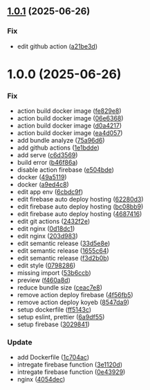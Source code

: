 ## [1.0.1](https://github.com/punya199/sai-ya-sat/compare/v1.0.0...v1.0.1) (2025-06-26)


### Fix

* edit github action ([a21be3d](https://github.com/punya199/sai-ya-sat/commit/a21be3d71705681eea5af4f12f3fff09017df571))

# 1.0.0 (2025-06-26)


### Fix

* action build docker image ([fe829e8](https://github.com/punya199/sai-ya-sat/commit/fe829e8d8be28a94d939e296a9eccd2b682eea1f))
* action build docker image ([06e6368](https://github.com/punya199/sai-ya-sat/commit/06e6368c9b494a46fa0288a2c9e60d44eca96e21))
* action build docker image ([d0a4217](https://github.com/punya199/sai-ya-sat/commit/d0a42175d6b33007b809a8701d4ff66fee8f1d0c))
* action build docker image ([ea4d057](https://github.com/punya199/sai-ya-sat/commit/ea4d05730c5f9bbc4bc14873bbb0b28c7cc2a503))
* add bundle analyze ([75a96d6](https://github.com/punya199/sai-ya-sat/commit/75a96d6ebde981f5250705a6157a82e54820fdcf))
* add github actions ([1e1bdde](https://github.com/punya199/sai-ya-sat/commit/1e1bdde26074c5e4569d14df0895ab7bfd24d474))
* add serve ([c6d3569](https://github.com/punya199/sai-ya-sat/commit/c6d35693d305431fbc7f0d05a7a0b997883781bf))
* build error ([b46f86a](https://github.com/punya199/sai-ya-sat/commit/b46f86ac9ca7b0cc07b144aeb406eab7e342d03f))
* disable action firebase ([e504bde](https://github.com/punya199/sai-ya-sat/commit/e504bde6c002a1e365360a88eae7bf8d46ef2dbb))
* docker ([49a5119](https://github.com/punya199/sai-ya-sat/commit/49a511994a35dd5fc31309824020dbe8f6cbd75b))
* docker ([a9ed4c8](https://github.com/punya199/sai-ya-sat/commit/a9ed4c8ab6a99f1aba641b3a0d9e8b7a8d4ea0ab))
* edit app env ([6cbdc9f](https://github.com/punya199/sai-ya-sat/commit/6cbdc9f2ec2d9634e11467feef0af572e4f30a94))
* edit firebase auto deploy hosting ([62280d3](https://github.com/punya199/sai-ya-sat/commit/62280d388eb0afd5fbaa2a369084398531fb3bbd))
* edit firebase auto deploy hosting ([bc08bb9](https://github.com/punya199/sai-ya-sat/commit/bc08bb9aae3207543af1c39f6b65850c4a352838))
* edit firebase auto deploy hosting ([4687416](https://github.com/punya199/sai-ya-sat/commit/4687416b807a0364be5a6ad74910072dcec7039e))
* edit git actions ([2432f2e](https://github.com/punya199/sai-ya-sat/commit/2432f2e707e63f0e59da71fa555de24f8b79070e))
* edit nginx ([0d18dc1](https://github.com/punya199/sai-ya-sat/commit/0d18dc1e2fe4a6391a2c894a0b46f3d39d2afc0c))
* edit nginx ([203d983](https://github.com/punya199/sai-ya-sat/commit/203d9836ebbb169e4d2914ad6bd09db6cf76e74b))
* edit semantic release ([33d5e8e](https://github.com/punya199/sai-ya-sat/commit/33d5e8ed7ef81e118d018da3d302b632f64f957e))
* edit semantic release ([1655c64](https://github.com/punya199/sai-ya-sat/commit/1655c644a9a41360bd4972127f1909f0473935a7))
* edit semantic release ([f3d2b0b](https://github.com/punya199/sai-ya-sat/commit/f3d2b0b9e30296c32ead16465815749a751200a0))
* edit style ([0798286](https://github.com/punya199/sai-ya-sat/commit/079828680b621c77b0e96a813d1cef6215d8630d))
* missing import ([53b6ccb](https://github.com/punya199/sai-ya-sat/commit/53b6ccb8d4df9f2a00a2d2fe8dca6fa4461c07e5))
* preview ([f460a8d](https://github.com/punya199/sai-ya-sat/commit/f460a8dfab719a1f1ccccb045e2850ea7f095b0d))
* reduce bundle size ([ceac7e8](https://github.com/punya199/sai-ya-sat/commit/ceac7e88c78226f3958bbe9d812108322e54abd4))
* remove action deploy firebase ([4f56fb5](https://github.com/punya199/sai-ya-sat/commit/4f56fb572858a2e6ac4a234ff52ca0e0e0d510ff))
* remove action deploy koyeb ([8547da9](https://github.com/punya199/sai-ya-sat/commit/8547da9b2ac446f2e0d6e28a5c9525bdc92892cc))
* setup dockerfile ([ff5143c](https://github.com/punya199/sai-ya-sat/commit/ff5143c9559b93390047a9e7f49fa324626162a1))
* setup eslint, prettier ([6a9df55](https://github.com/punya199/sai-ya-sat/commit/6a9df55810379725130a6bc419d5868ba72283c5))
* setup firebase ([3029841](https://github.com/punya199/sai-ya-sat/commit/302984135f4eccda36c62ac671558b84c8b690e7))

### Update

* add Dockerfile ([1c704ac](https://github.com/punya199/sai-ya-sat/commit/1c704ac53998bc4c6f91d9bbfa826edb2ef7703e))
* intregate firebase function ([3e1120d](https://github.com/punya199/sai-ya-sat/commit/3e1120dc19ad94c981864059fff03cde88bfe7df))
* intregate firebase function ([0e43929](https://github.com/punya199/sai-ya-sat/commit/0e439291ede4dc2f75de73a6fa1a22b0c06b2e04))
* nginx ([4054dec](https://github.com/punya199/sai-ya-sat/commit/4054dec228cc11e7d4bbc3dfa200e6f3086bf3d1))
